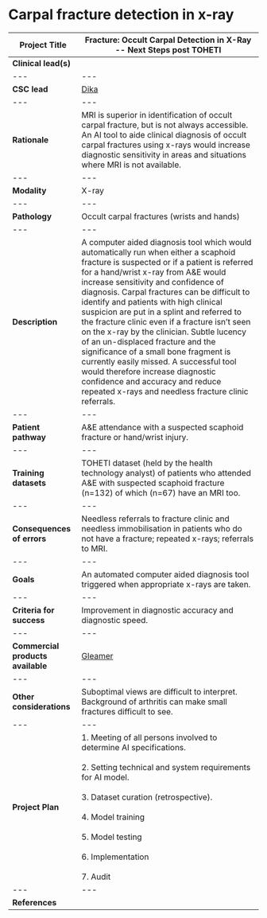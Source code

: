 # **Carpal fracture detection in x-ray**

| Project Title | Fracture: Occult Carpal Detection in X-Ray -- Next Steps post TOHETI |
| --- | --- |
| <b>Clinical lead(s)</b> |  |
| --- | --- |
| <b>CSC lead</b> | [Dika](/team/dika.html) |
| --- | --- |
| <b>Rationale</b> | MRI is superior in identification of occult carpal fracture, but is not always accessible. An AI tool to aide clinical diagnosis of occult carpal fractures using x-rays would increase diagnostic sensitivity in areas and situations where MRI is not available.  |
| --- | --- |
| <b>Modality</b> | X-ray |
| --- | --- |
| <b>Pathology</b> | Occult carpal fractures (wrists and hands) |
| --- | --- |
| <b>Description</b> | A computer aided diagnosis tool which would automatically run when either a scaphoid fracture is suspected or if a patient is referred for a hand/wrist x-ray from A&E would increase sensitivity and confidence of diagnosis. Carpal fractures can be difficult to identify and patients with high clinical suspicion are put in a splint and referred to the fracture clinic even if a fracture isn’t seen on the x-ray by the clinician. Subtle lucency of an un-displaced fracture and the significance of a small bone fragment is currently easily missed. A successful tool would therefore increase diagnostic confidence and accuracy and reduce repeated x-rays and needless fracture clinic referrals. |
| --- | --- |
| <b>Patient pathway</b> | A&E attendance with a suspected scaphoid fracture or hand/wrist injury. |
| --- | --- |
| <b>Training datasets</b> | TOHETI dataset (held by the health technology analyst) of patients who attended A&E with suspected scaphoid fracture (n=132) of which (n=67) have an MRI too. |
| --- | --- |
| <b>Consequences of errors</b> | Needless referrals to fracture clinic and needless immobilisation in patients who do not have a fracture; repeated x-rays; referrals to MRI. |
| --- | --- |
| <b>Goals</b> | An automated computer aided diagnosis tool triggered when appropriate x-rays are taken. |
| --- | --- |
| <b>Criteria for success</b> | Improvement in diagnostic accuracy and diagnostic speed. |
| --- | --- |
| <b>Commercial products available</b> | <a href="http://www.gleamer.ai/"> Gleamer </a> |
| --- | --- |
| <b>Other considerations</b> | Suboptimal views are difficult to interpret. Background of arthritis can make small fractures difficult to see. |
| --- | --- |
| <b>Project Plan</b> | 1.	Meeting of all persons involved to determine AI specifications. <br><br> 2.	Setting technical and system requirements for AI model. <br> <br> 3. Dataset curation (retrospective). <br><br> 4.	Model training<br><br>5.	Model testing <br><br>6.	Implementation <br><br>7. Audit|
| --- | --- |
| <b>References</b> |  |